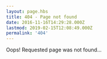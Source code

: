 ```yaml
---
layout: page.hbs
title: 404 - Page not found
date: 2016-11-16T14:29:28.000Z
lastmod: 2019-02-15T12:08:49.000Z
permalink: '404'
---
```


Oops! Requested page was not found...